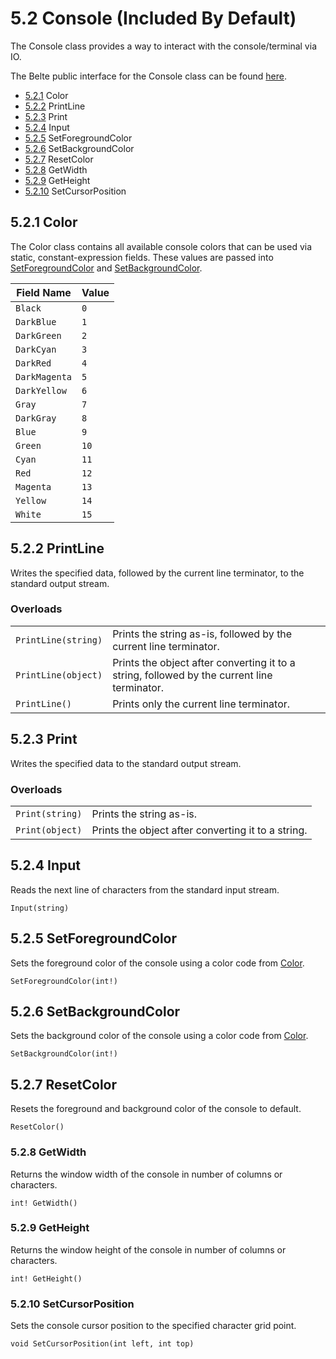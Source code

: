 # 5.2 Console (Included By Default)

The Console class provides a way to interact with the console/terminal via IO.

The Belte public interface for the Console class can be found [here](../../../src/Belte/Standard/Console.blt).

- [5.2.1](#521-color) Color
- [5.2.2](#522-printline) PrintLine
- [5.2.3](#523-print) Print
- [5.2.4](#524-input) Input
- [5.2.5](#525-setforegroundcolor) SetForegroundColor
- [5.2.6](#526-setbackgroundcolor) SetBackgroundColor
- [5.2.7](#527-resetcolor) ResetColor
- [5.2.8](#528-getwidth) GetWidth
- [5.2.9](#529-getheight) GetHeight
- [5.2.10](#5210-setcursorposition) SetCursorPosition

## 5.2.1 Color

The Color class contains all available console colors that can be used via static, constant-expression fields. These
values are passed into [SetForegroundColor](#525-setforegroundcolor) and [SetBackgroundColor](#526-setbackgroundcolor).

| Field Name | Value |
|-|-|
| `Black` | `0` |
| `DarkBlue` | `1` |
| `DarkGreen` | `2` |
| `DarkCyan` | `3` |
| `DarkRed` | `4` |
| `DarkMagenta` | `5` |
| `DarkYellow` | `6` |
| `Gray` | `7` |
| `DarkGray` | `8` |
| `Blue` | `9` |
| `Green` | `10` |
| `Cyan` | `11` |
| `Red` | `12` |
| `Magenta` | `13` |
| `Yellow` | `14` |
| `White` | `15` |

## 5.2.2 PrintLine

Writes the specified data, followed by the current line terminator, to the standard output stream.

### Overloads

|||
|-|-|
| `PrintLine(string)` | Prints the string as-is, followed by the current line terminator. |
| `PrintLine(object)` | Prints the object after converting it to a string, followed by the current line terminator. |
| `PrintLine()` | Prints only the current line terminator. |

## 5.2.3 Print

Writes the specified data to the standard output stream.

### Overloads

|||
|-|-|
| `Print(string)` | Prints the string as-is. |
| `Print(object)` | Prints the object after converting it to a string. |

## 5.2.4 Input

Reads the next line of characters from the standard input stream.

`Input(string)`

## 5.2.5 SetForegroundColor

Sets the foreground color of the console using a color code from [Color](#521-color).

`SetForegroundColor(int!)`

## 5.2.6 SetBackgroundColor

Sets the background color of the console using a color code from [Color](#521-color).

`SetBackgroundColor(int!)`

## 5.2.7 ResetColor

Resets the foreground and background color of the console to default.

`ResetColor()`

### 5.2.8 GetWidth

Returns the window width of the console in number of columns or characters.

`int! GetWidth()`

### 5.2.9 GetHeight

Returns the window height of the console in number of columns or characters.

`int! GetHeight()`

### 5.2.10 SetCursorPosition

Sets the console cursor position to the specified character grid point.

`void SetCursorPosition(int left, int top)`
